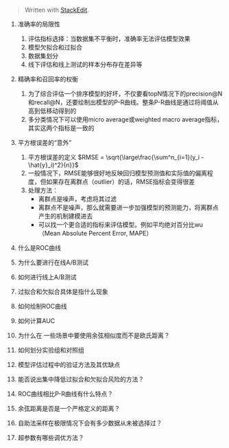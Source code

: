 


> Written with [StackEdit](https://stackedit.io/).

1. 准确率的局限性
	1. 评估指标选择：当数据集不平衡时，准确率无法评估模型效果
	2. 模型欠拟合和过拟合
	3. 数据集划分
	4. 线下评估和线上测试的样本分布存在差异等

2. 精确率和召回率的权衡
	1. 为了综合评估一个排序模型的好坏，不仅要看topN情况下的precision@N和recall@N，还要绘制出模型的P-R曲线。整条P-R曲线是通过将阈值从高到低移动得到的
	2. 多分类情况下可以使用micro average或weighted macro average指标，其实这两个指标是一致的


3. 平方根误差的“意外”

	1. 平方根误差的定义 $RMSE = \sqrt{\large\frac{\sum^n_{i=1}(y_i - \hat{y}_i)^2}{n}}$
	2. 一般情况下，RMSE能够很好地反映回归模型预测值和实际值的偏离程度，但如果存在离群点（outlier）的话，RMSE指标会变得很差
	3. 处理方法：
		* 离群点是噪声，考虑将其过滤
		* 离群点不是噪声，那么就需要进一步加强模型的预测能力，将离群点产生的机制建模进去
		* 可以找一个更合适的指标来评估模型。例如平均绝对百分比wu（Mean Absolute Percent Error, MAPE）


4. 什么是ROC曲线
5. 为什么要进行在线A/B测试
6. 如何进行线上A/B测试
7. 过拟合和欠拟合具体是指什么现象
8. 如何绘制ROC曲线
9. 如何计算AUC
10. 为什么在 一些场景中要使用余弦相似度而不是欧氏距离？
11. 如何划分实验组和对照组
12. 模型评估过程中的验证方法及其优缺点
13. 能否说出集中降低过拟合和欠拟合风险的方法？
14. ROC曲线相比P-R曲线有什么特点？
15. 余弦距离是否是一个严格定义的距离？
16. 自助法采样在极限情况下会有多少数据从未被选择过？
17. 超参数有哪些调优方法？


<!--stackedit_data:
eyJoaXN0b3J5IjpbMTk1NzgxODcyMiwtMTI2NTI5MDg3NSwtOD
cyODI5OTc2LDU2MzgxMzY0Myw1NDgxOTcxMzQsNzMwOTk4MTE2
XX0=
-->